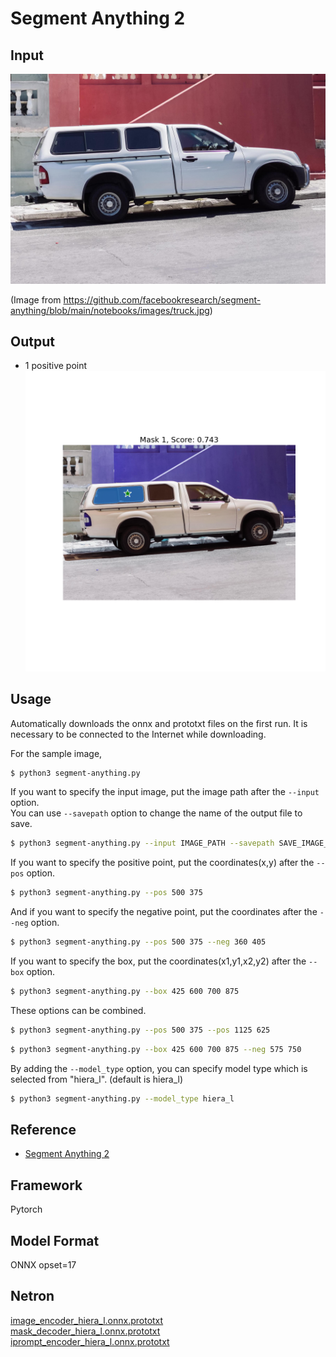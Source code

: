 # Segment Anything 2

## Input

![Input](truck.jpg)

(Image from https://github.com/facebookresearch/segment-anything/blob/main/notebooks/images/truck.jpg)

## Output

- 1 positive point
![Output](output.png)

## Usage
Automatically downloads the onnx and prototxt files on the first run.
It is necessary to be connected to the Internet while downloading.

For the sample image,
```bash
$ python3 segment-anything.py
```

If you want to specify the input image, put the image path after the `--input` option.  
You can use `--savepath` option to change the name of the output file to save.
```bash
$ python3 segment-anything.py --input IMAGE_PATH --savepath SAVE_IMAGE_PATH
```

If you want to specify the positive point, put the coordinates(x,y) after the `--pos` option.
```bash
$ python3 segment-anything.py --pos 500 375
```

And if you want to specify the negative point, put the coordinates after the `--neg` option.
```bash
$ python3 segment-anything.py --pos 500 375 --neg 360 405
```

If you want to specify the box, put the coordinates(x1,y1,x2,y2) after the `--box` option.
```bash
$ python3 segment-anything.py --box 425 600 700 875
```

These options can be combined.
```bash
$ python3 segment-anything.py --pos 500 375 --pos 1125 625
```

```bash
$ python3 segment-anything.py --box 425 600 700 875 --neg 575 750
```

By adding the `--model_type` option, you can specify model type which is selected from "hiera_l". (default is hiera_l)
```bash
$ python3 segment-anything.py --model_type hiera_l
```

## Reference

- [Segment Anything 2](https://github.com/facebookresearch/segment-anything-2)

## Framework

Pytorch

## Model Format

ONNX opset=17

## Netron

[image_encoder_hiera_l.onnx.prototxt](https://netron.app/?url=https://storage.googleapis.com/ailia-models/segment-anything-2/image_encoder_hiera_l.onnx.prototxt)  
[mask_decoder_hiera_l.onnx.prototxt](https://netron.app/?url=https://storage.googleapis.com/ailia-models/segment-anything-2/mask_decoder_hiera_l.onnx.prototxt)  
[iprompt_encoder_hiera_l.onnx.prototxt](https://netron.app/?url=https://storage.googleapis.com/ailia-models/segment-anything-2/prompt_encoder_hiera_l.onnx.prototxt)  

